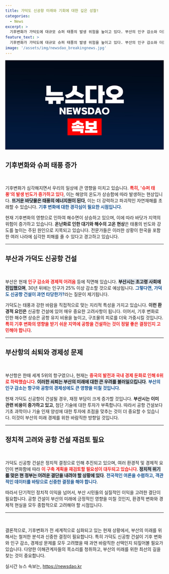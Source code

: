 ```yaml
---
title: 가덕도 신공항 미래와 기회에 대한 깊은 성찰!
categories:
  - News
excerpt: >
  기후변화가 가덕도에 대규모 슈퍼 태풍의 발생 위험을 높이고 있다. 부산의 인구 감소와 더불어 건설비, 공항 유지비도 크게 증가할 전망. 전문가들은 공항 건설 계획을 다시 검토해야 할 시점에 이르렀다고 경고한다.
feature_text: >
  기후변화가 가덕도에 대규모 슈퍼 태풍의 발생 위험을 높이고 있다. 부산의 인구 감소와 더불어 건설비, 공항 유지비도 크게 증가할 전망. 전문가들은 공항 건설 계획을 다시 검토해야 할 시점에 이르렀다고 경고한다.
image: '/assets/img/newsdao_breakingnews.jpg'
---
```


<p><img src="/assets/img/newsdao_breakingnews.jpg" alt="ontimetimes 속보" /></p>

<h2 data-ke-size="size26">기후변화와 슈퍼 태풍 증가</h2>

<p data-ke-size="size16">&nbsp;</p>

<p>기후변화가 심각해지면서 우리의 일상에 큰 영향을 미치고 있습니다. <b><span style="color: #ee2323;">특히, '슈퍼 태풍'의 발생 빈도가 증가하고 있다</span></b>, 이는 해양의 온도가 상승함에 따라 발생하는 현상입니다. <b><span style="background-color: #21538527;">뜨거운 바닷물은 태풍의 에너지원이 된다</span></b>, 이는 더 강력하고 파괴적인 자연재해를 초래할 수 있습니다. <b><span style="color: #1a5490;">기후 변화에 대한 경각심이 필요한 시점입니다</span></b>.</p>

<p>현재 기후변화의 영향으로 인하여 해수면이 상승하고 있으며, 이에 따라 바닷가 지역의 위험이 증가하고 있습니다. <b>온난화로 인한 대기와 해수의 고온 현상</b>은 태풍의 빈도와 강도를 높이는 주된 원인으로 지목되고 있습니다. 전문가들은 이러한 상황이 한국을 포함한 여러 나라에 심각한 피해를 줄 수 있다고 경고하고 있습니다.</p>

<hr>

<h2 data-ke-size="size26">부산과 가덕도 신공항 건설</h2>

<p data-ke-size="size16">&nbsp;</p>

<p>부산은 현재 <b><span style="color: #ee2323;">인구 감소와 경제적 어려움</span></b> 등에 직면해 있습니다. <b><span style="background-color: #21538527;">부산시는 초고령 사회에 진입했으며</span></b>, 30년 뒤에는 인구가 25% 이상 감소할 것으로 예상됩니다. <b><span style="color: #1a5490;">그렇다면, 가덕도 신공항 건설이 과연 타당한가?</span></b>라는 질문이 제기됩니다.</p>

<p>가덕도는 태풍과 강한 바람을 직접적으로 맞는 지리적 특성을 가지고 있습니다. <b>이런 환경적 요인은</b> 신공항 건설에 있어 매우 중요한 고려사항이 됩니다. 이어서, 기후 변화로 인한 해수면 상승은 공항 유지 비용을 높이고, 구조물의 피로를 더욱 가중시킬 것입니다. <b><span style="color: #ee2323;">특히 기후 변화의 영향을 받기 쉬운 지역에 공항을 건설하는 것이 정말 좋은 결정인지 고민해야 합니다</span></b>.</p>

<hr>

<h2 data-ke-size="size26">부산항의 쇠퇴와 경제성 문제</h2>

<p data-ke-size="size16">&nbsp;</p>

<p>부산항은 한때 세계 5위의 항구였으나, 현재는 <b><span style="color: #ee2323;">중국의 발전과 국내 경제 둔화로 인해 6위로 하락했습니다</span></b>. <b><span style="background-color: #21538527;">이러한 쇠퇴는 부산의 미래에 대한 큰 우려를 불러일으킵니다</span></b>. <b><span style="color: #1a5490;">부산의 인구 감소는 항구와 공항의 경제성에도 큰 영향을 미칠 것입니다</span></b>.</p>

<p>현재 가덕도 신공항이 건설될 경우, 재정 부담이 크게 증가할 것입니다. <b>부산시는 이미 관련 비용이 증가하고 있고</b>, 첨단 기술에 대한 투자가 부족합니다. 따라서 공항 건설보다 기초 과학이나 기술 인재 양성에 대한 투자에 초점을 맞추는 것이 더 중요할 수 있습니다. 이것이 부산의 미래 경제를 위한 바람직한 방향일 것입니다.</p>

<hr>

<h2 data-ke-size="size26">정치적 고려와 공항 건설 재검토 필요</h2>

<p data-ke-size="size16">&nbsp;</p>

<p>가덕도 신공항 건설은 정치적 결정으로 인해 추진되고 있으며, 여러 환경적 및 경제적 요인이 변화함에 따라 <b><span style="color: #ee2323;">이 구축 계획을 재검토할 필요성이 대두되고 있습니다</span></b>. <b><span style="background-color: #21538527;">정치적 위기를 맞은 현 정부는 어려운 결단을 내려야 할 상황에 있다</span></b>. <b><span style="color: #1a5490;">전국적인 여론을 수렴하고, 객관적인 데이터를 바탕으로 신중한 결정을 해야 합니다</span></b>.</p>

<p>따라서 단기적인 정치적 이익을 넘어서, 부산 시민들의 실질적인 이익을 고려한 결단이 필요합니다. 공항 건설이 부산의 미래에 긍정적인 영향을 미칠 것인지, 환경적 변화와 경제적 현실을 모두 종합적으로 고려해야 할 시점입니다.</p>

<hr>

<p data-ke-size="size16">&nbsp;</p>

<p>결론적으로, 기후변화가 전 세계적으로 심화되고 있는 현재 상황에서, 부산의 미래를 위해서는 철저한 분석과 신중한 결정이 필요합니다. 특히 가덕도 신공항 건설이 기후 변화와 인구 감소, 경제성 문제를 모두 고려했을 때 과연 바람직한 선택인지 되짚어볼 필요가 있습니다. 다양한 이해관계자들의 목소리를 청취하고, 부산의 미래를 위한 최선의 길을 찾는 것이 중요합니다.</p>
실시간 뉴스 속보는, <a href="https://newsdao.kr" rel="dofollow">https://newsdao.kr</a>


